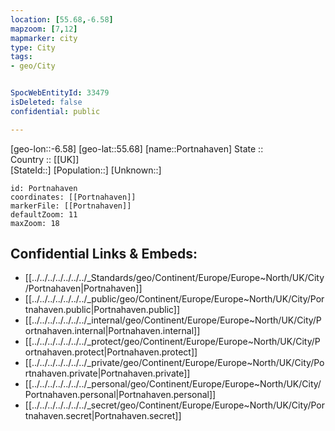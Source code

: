 ```yaml
---
location: [55.68,-6.58] 
mapzoom: [7,12] 
mapmarker: city 
type: City
tags:
- geo/City


SpocWebEntityId: 33479
isDeleted: false
confidential: public

---
```

[geo-lon::-6.58] 
[geo-lat::55.68] 
[name::Portnahaven] 
State ::  
Country :: [[UK]]  
[StateId::] 
[Population::] 
[Unknown::] 


```leaflet
id: Portnahaven
coordinates: [[Portnahaven]] 
markerFile: [[Portnahaven]] 
defaultZoom: 11 
maxZoom: 18
```


## Confidential Links & Embeds: 
- [[../../../../../../../_Standards/geo/Continent/Europe/Europe~North/UK/City/Portnahaven|Portnahaven]] 
- [[../../../../../../../_public/geo/Continent/Europe/Europe~North/UK/City/Portnahaven.public|Portnahaven.public]] 
- [[../../../../../../../_internal/geo/Continent/Europe/Europe~North/UK/City/Portnahaven.internal|Portnahaven.internal]] 
- [[../../../../../../../_protect/geo/Continent/Europe/Europe~North/UK/City/Portnahaven.protect|Portnahaven.protect]] 
- [[../../../../../../../_private/geo/Continent/Europe/Europe~North/UK/City/Portnahaven.private|Portnahaven.private]] 
- [[../../../../../../../_personal/geo/Continent/Europe/Europe~North/UK/City/Portnahaven.personal|Portnahaven.personal]] 
- [[../../../../../../../_secret/geo/Continent/Europe/Europe~North/UK/City/Portnahaven.secret|Portnahaven.secret]] 
